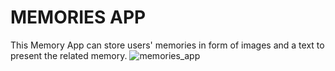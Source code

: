 # MEMORIES APP
This Memory App can store users' memories in form of images and a text to present the related memory.
![memories_app](https://user-images.githubusercontent.com/78086124/152565316-e7c20d42-e898-4a73-9d7f-cac963208b2f.gif)

